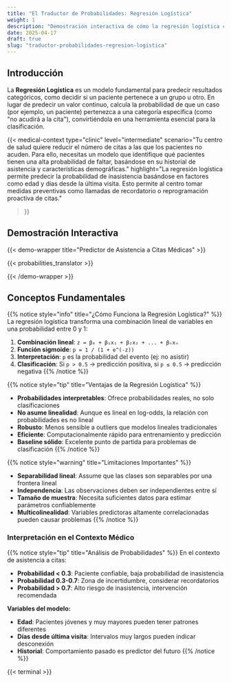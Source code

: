 ```yaml
---
title: "El Traductor de Probabilidades: Regresión Logística"
weight: 1
description: "Demostración interactiva de cómo la regresión logística convierte combinaciones lineales en probabilidades para clasificar pacientes y predecir asistencia a citas médicas."
date: 2025-04-17
draft: true
slug: "traductor-probabilidades-regresion-logistica"
---
```


## Introducción

La **Regresión Logística** es un modelo fundamental para predecir resultados categóricos, como decidir si un paciente pertenece a un grupo u otro. En lugar de predecir un valor continuo, calcula la probabilidad de que un caso (por ejemplo, un paciente) pertenezca a una categoría específica (como "no acudirá a la cita"), convirtiéndola en una herramienta esencial para la clasificación.

{{< medical-context 
    type="clinic" 
    level="intermediate" 
    scenario="Tu centro de salud quiere reducir el número de citas a las que los pacientes no acuden. Para ello, necesitas un modelo que identifique qué pacientes tienen una alta probabilidad de faltar, basándose en su historial de asistencia y características demográficas."
    highlight="La regresión logística permite predecir la probabilidad de inasistencia basándose en factores como edad y días desde la última visita. Esto permite al centro tomar medidas preventivas como llamadas de recordatorio o reprogramación proactiva de citas."
>}}

## Demostración Interactiva

{{< demo-wrapper title="Predictor de Asistencia a Citas Médicas" >}}

{{< probabilities_translator >}}

{{< /demo-wrapper >}}

## Conceptos Fundamentales

{{% notice style="info" title="¿Cómo Funciona la Regresión Logística?" %}}
La regresión logística transforma una combinación lineal de variables en una probabilidad entre 0 y 1:

1. **Combinación lineal**: `z = β₀ + β₁x₁ + β₂x₂ + ... + βₙxₙ`
2. **Función sigmoide**: `p = 1 / (1 + e^(-z))`
3. **Interpretación**: `p` es la probabilidad del evento (ej: no asistir)
4. **Clasificación**: Si `p > 0.5` → predicción positiva, si `p ≤ 0.5` → predicción negativa
{{% /notice %}}

{{% notice style="tip" title="Ventajas de la Regresión Logística" %}}
- **Probabilidades interpretables**: Ofrece probabilidades reales, no solo clasificaciones
- **No asume linealidad**: Aunque es lineal en log-odds, la relación con probabilidades es no lineal
- **Robusto**: Menos sensible a outliers que modelos lineales tradicionales
- **Eficiente**: Computacionalmente rápido para entrenamiento y predicción
- **Baseline sólido**: Excelente punto de partida para problemas de clasificación
{{% /notice %}}

{{% notice style="warning" title="Limitaciones Importantes" %}}
- **Separabilidad lineal**: Assume que las clases son separables por una frontera lineal
- **Independencia**: Las observaciones deben ser independientes entre sí
- **Tamaño de muestra**: Necesita suficientes datos para estimar parámetros confiablemente
- **Multicolinealidad**: Variables predictoras altamente correlacionadas pueden causar problemas
{{% /notice %}}

### Interpretación en el Contexto Médico

{{% notice style="tip" title="Análisis de Probabilidades" %}}
En el contexto de asistencia a citas:

- **Probabilidad < 0.3**: Paciente confiable, baja probabilidad de inasistencia
- **Probabilidad 0.3-0.7**: Zona de incertidumbre, considerar recordatorios
- **Probabilidad > 0.7**: Alto riesgo de inasistencia, intervención recomendada

**Variables del modelo:**
- **Edad**: Pacientes jóvenes y muy mayores pueden tener patrones diferentes
- **Días desde última visita**: Intervalos muy largos pueden indicar desconexión
- **Historial**: Comportamiento pasado es predictor del futuro
{{% /notice %}}

{{< terminal >}}
